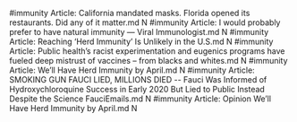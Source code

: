 #immunity
Article: California mandated masks. Florida opened its restaurants. Did any of it matter.md N
#immunity
Article: I would probably prefer to have natural immunity — Viral Immunologist.md N
#immunity
Article: Reaching ‘Herd Immunity’ Is Unlikely in the U.S.md N
#immunity
Article: Public health’s racist experimentation and eugenics programs have fueled deep mistrust of vaccines – from blacks and whites.md N
#immunity
Article: We’ll Have Herd Immunity by April.md N
#immunity
Article: SMOKING GUN FAUCI LIED, MILLIONS DIED -- Fauci Was Informed of Hydroxychloroquine Success in Early 2020 But Lied to Public Instead Despite the Science FauciEmails.md N
#immunity
Article: Opinion  We’ll Have Herd Immunity by April.md N
